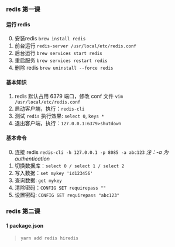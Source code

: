 ### redis 第一课

#### 运行 redis
0. 安装redis `brew install redis`
1. 前台运行 `redis-server /usr/local/etc/redis.conf`
2. 后台运行 `brew services start redis`
3. 重启服务 `brew services restart redis`
4. 删除 redis `brew uninstall --force redis`

#### 基本知识
1. redis 默认占用 6379 端口，修改 conf 文件 `vim /usr/local/etc/redis.conf`
2. 启动客户端，执行：`redis-cli`
3. 测试 `redis` 执行效果: `select 0`, `keys *`
4. 退出客户端，执行：`127.0.0.1:6379>shutdown` 

#### 基本命令
0. 连接 redis `redis-cli -h 127.0.0.1 -p 8085 -a abc123`  _注：-a 为 authentication_
1. 切换数据库：`select 0 / select 1 / select 2`  
2. 写入数据：`set mykey 'id123456'`
3. 查询数据: `get mykey`
4. 清除密码：`CONFIG SET requirepass ""`
5. 设置密码: `CONFIG SET requirepass "abc123"`

### redis 第二课
#### 1 package.json
> `yarn add redis hiredis`